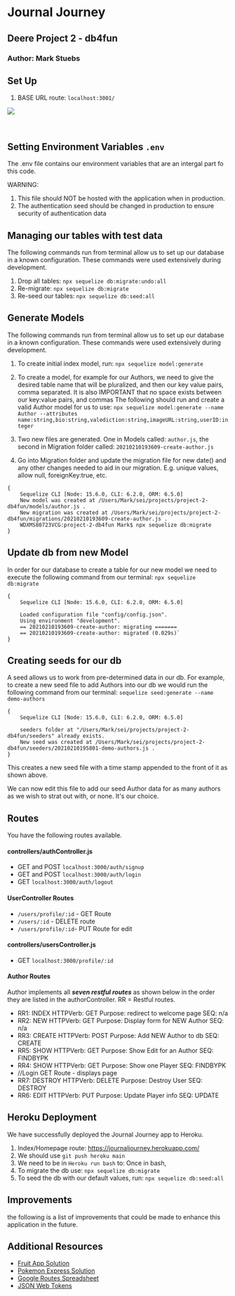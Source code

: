 
# Journal Journey

## Deere Project 2 - db4fun
### Author: Mark Stuebs

## Set Up

1. BASE URL route:  `localhost:3001/`

![](https://i.imgur.com/uuhrOxQ.png)

<br>

## Setting Environment Variables `.env`
The .env file contains our environment variables that are an intergal part fo this code.  

WARNING:  
1. This file should NOT be hosted with the application when in production.
1. The authentication seed should be changed in production to ensure security of authentication data

## Managing our tables with test data
The following commands run from terminal allow us to set up our database in a known configuration.  These commands were used extensively during development.
1. Drop all tables:  `npx sequelize db:migrate:undo:all`
1. Re-migrate:  `npx sequelize db:migrate`
1. Re-seed our tables:  `npx sequelize db:seed:all`

## Generate Models
The following commands run from terminal allow us to set up our database in a known configuration.  These commands were used extensively during development.

1. To create initial index model, run: `npx sequelize model:generate`

1. To create a model, for example for our Authors, we need to give the desired table name that will be pluralized, and then our key value pairs, comma separated.  It is also IMPORTANT that no space exists between our key:value pairs, and commas  The following should run and create a valid Author model for us to use: `npx sequelize model:generate --name Author --attributes name:string,bio:string,valediction:string,imageURL:string,userID:integer`
1. Two new files are generated.  One in Models called: `author.js`, the second in Migration folder called: `20210210193609-create-author.js`
1.  Go into Migration folder and update the migration file for new date() and any other changes needed to aid in our migration.  E.g. unique values, allow null, foreignKey:true, etc.

``` 
{
    Sequelize CLI [Node: 15.6.0, CLI: 6.2.0, ORM: 6.5.0]
    New model was created at /Users/Mark/sei/projects/project-2-db4fun/models/author.js .
    New migration was created at /Users/Mark/sei/projects/project-2-db4fun/migrations/20210210193609-create-author.js .
    WDXMS80723VCG:project-2-db4fun Mark$ npx sequelize db:migrate
}
```

## Update db from new Model
In order for our database to create a table for our new model we need to execute the following command from our terminal: `npx sequelize db:migrate`
```
{
    Sequelize CLI [Node: 15.6.0, CLI: 6.2.0, ORM: 6.5.0]

    Loaded configuration file "config/config.json".
    Using environment "development".
    == 20210210193609-create-author: migrating =======
    == 20210210193609-create-author: migrated (0.029s)`
}
```
## Creating seeds for our db 
A seed allows us to work from pre-determined data in our db. For example, to create a new seed file to add Authors into our db we would run the following command from our terminal: `sequelize seed:generate --name demo-authors`

```
{
    Sequelize CLI [Node: 15.6.0, CLI: 6.2.0, ORM: 6.5.0]

    seeders folder at "/Users/Mark/sei/projects/project-2-db4fun/seeders" already exists.
    New seed was created at /Users/Mark/sei/projects/project-2-db4fun/seeders/20210210195801-demo-authors.js .
}
```
This creates a new seed file with a time stamp appended to the front of it as shown above.

We can now edit this file to add our seed Author data for as many authors as we wish to strat out with, or none.  It's our choice.



## Routes

You have the following routes available.

#### controllers/authController.js

- GET and POST `localhost:3000/auth/signup`
- GET and POST `localhost:3000/auth/login`
- GET `localhost:3000/auth/logout`

#### UserController Routes

- `/users/profile/:id` - GET Route
- `/users/:id` - DELETE route
- `/users/profile/:id`- PUT Route for edit



#### controllers/usersController.js

- GET `localhost:3000/profile/:id`


#### Author Routes
Author implements all ___**seven restful routes**___ as shown below in the order they are listed in the authorController.
RR = Restful routes.
- RR1: INDEX HTTPVerb: GET Purpose: redirect to welcome page SEQ: n/a
- RR2: NEW HTTPVerb: GET Purpose: Display form for NEW Author SEQ: n/a
- RR3: CREATE HTTPVerb: POST Purpose: Add NEW Author to db SEQ: CREATE
- RR5: SHOW HTTPVerb: GET Purpose: Show Edit for an Author SEQ: FINDBYPK
- RR4: SHOW HTTPVerb: GET Purpose: Show one Player SEQ: FINDBYPK
- //Login GET Route - displays page
- RR7: DESTROY HTTPVerb: DELETE Purpose: Destroy User SEQ: DESTROY
- RR6: EDIT HTTPVerb: PUT Purpose: Update Player info SEQ: UPDATE


## Heroku Deployment
We have successfully deployed the Journal Journey app to Heroku.

1. Index/Homepage route: https://journaljourney.herokuapp.com/
1. We should use `git push heroku main`
1. We need to be in `Heroku run bash` to:
Once in bash, 
1. To migrate the db use: `npx sequelize db:migrate`
1. To seed the db with our default values, run: `npx sequelize db:seed:all`


## Improvements
the following is a list of improvements that could be made to enhance this application in the future.  


## Additional Resources

- [Fruit App Solution](https://git.generalassemb.ly/jdr-0622/fruit-app-in-class)
- [Pokemon Express Solution](https://git.generalassemb.ly/jdr-0622/pokemon-express-sequelize6)
- [Google Routes Spreadsheet](https://docs.google.com/spreadsheets/d/14-LHKXLtEkp_vKEz3qSKjREnrmSyzQ9fimTlmrPsZsQ/edit#gid=0)
- [JSON Web Tokens](https://jwt.io/)
